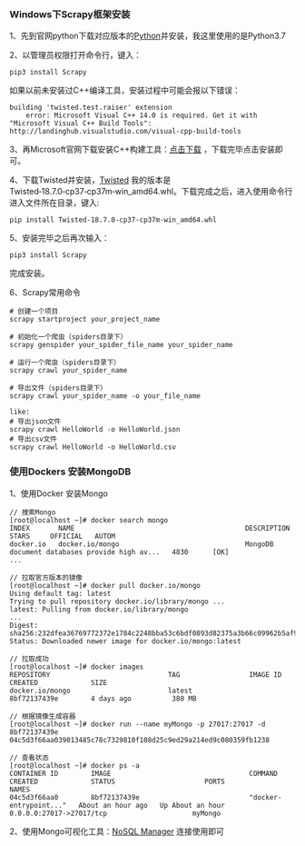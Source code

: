 ### Windows下Scrapy框架安装
1、先到官网python下载对应版本的[Python](https://www.python.org/downloads/)并安装，我这里使用的是Python3.7

2、以管理员权限打开命令行，键入：
```
pip3 install Scrapy
```

如果以前未安装过C++编译工具，安装过程中可能会报以下错误：

```
building 'twisted.test.raiser' extension
    error: Microsoft Visual C++ 14.0 is required. Get it with "Microsoft Visual C++ Build Tools": http://landinghub.visualstudio.com/visual-cpp-build-tools

```

3、再Microsoft官网下载安装C++构建工具：[点击下载](https://www.microsoft.com/en-us/download/confirmation.aspx?id=48159)
，下载完毕点击安装即可。

4、下载Twisted并安装，[Twisted](https://www.lfd.uci.edu/~gohlke/pythonlibs/#twisted) 我的版本是Twisted‑18.7.0‑cp37‑cp37m‑win_amd64.whl。下载完成之后，进入使用命令行进入文件所在目录，键入:
```
pip install Twisted‑18.7.0‑cp37‑cp37m‑win_amd64.whl
```

5、安装完毕之后再次输入：
```
pip3 install Scrapy
```

完成安装。

6、Scrapy常用命令

```
# 创建一个项目
scrapy startproject your_project_name

# 初始化一个爬虫（spiders目录下）
scrapy genspider your_spider_file_name your_spider_name

# 运行一个爬虫（spiders目录下）
scrapy crawl your_spider_name

# 导出文件（spiders目录下）
scrapy crawl your_spider_name -o your_file_name

like:
# 导出json文件
scrapy crawl HelloWorld -o HelloWorld.json
# 导出csv文件
scrapy crawl HelloWorld -o HelloWorld.csv

```

### 使用Dockers 安装MongoDB
1、使用Docker 安装Mongo
```
// 搜索Mongo
[root@localhost ~]# docker search mongo
INDEX       NAME                                          DESCRIPTION                                     STARS     OFFICIAL   AUTOM
docker.io   docker.io/mongo                               MongoDB document databases provide high av...   4830      [OK]       
...

// 拉取官方版本的镜像
[root@localhost ~]# docker pull docker.io/mongo
Using default tag: latest
Trying to pull repository docker.io/library/mongo ... 
latest: Pulling from docker.io/library/mongo
...
Digest: sha256:232dfea36769772372e1784c2248bba53c6bdf0893d82375a3b66c09962b5af9
Status: Downloaded newer image for docker.io/mongo:latest

// 拉取成功
[root@localhost ~]# docker images
REPOSITORY                             TAG                 IMAGE ID            CREATED             SIZE
docker.io/mongo                        latest              8bf72137439e        4 days ago          380 MB

// 根据镜像生成容器
[root@localhost ~]# docker run --name myMongo -p 27017:27017 -d 8bf72137439e
04c5d3f66aa039013485c78c7329810f108d25c9ed29a214ed9c080359fb1238

// 查看状态
[root@localhost ~]# docker ps -a
CONTAINER ID        IMAGE                                  COMMAND                  CREATED             STATUS                      PORTS                                        NAMES
04c5d3f66aa0        8bf72137439e                           "docker-entrypoint..."   About an hour ago   Up About an hour            0.0.0.0:27017->27017/tcp                     myMongo
```

2、使用Mongo可视化工具：[NoSQL Manager](https://www.mongodbmanager.com/download) 连接使用即可